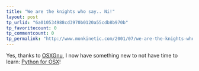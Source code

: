 ```yaml
---
title: "We are the knights who say.. Ni!"
layout: post
tp_urlid: "6a010534988cd3970b0120a55cdb8b970b"
tp_favoritecount: 0
tp_commentcount: 0
tp_permalink: "http://www.monkinetic.com/2001/07/we-are-the-knights-who-say-ni.html"
---
```

Yes, thanks to <a href="http://www.osxgnu.org/">OSXGnu</a>, I now have something new to not have time to learn: <a href="http://www.osxgnu.org/software/python/">Python for OSX</a>!
